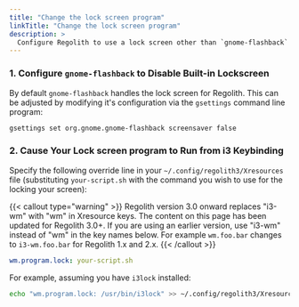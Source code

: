 ```yaml
---
title: "Change the lock screen program"
linkTitle: "Change the lock screen program"
description: >
  Configure Regolith to use a lock screen other than `gnome-flashback`
---
```


### 1. Configure `gnome-flashback` to Disable Built-in Lockscreen

By default `gnome-flashback` handles the lock screen for Regolith. This can be adjusted by modifying it's configuration via the `gsettings` command line program:

```bash
gsettings set org.gnome.gnome-flashback screensaver false
```

### 2. Cause Your Lock screen program to Run from i3 Keybinding

Specify the following override line in your `~/.config/regolith3/Xresources` file (substituting `your-script.sh` with the command you wish to use for the locking your screen):

{{< callout type="warning" >}}
Regolith version 3.0 onward replaces "i3-wm" with "wm" in Xresource keys.  The content on this page has been updated for Regolith 3.0+.  If you are using an earlier version, use "i3-wm" instead of "wm" in the key names below.  For example `wm.foo.bar` changes to `i3-wm.foo.bar` for Regolith 1.x and 2.x.
{{< /callout >}}

```yaml {filename="~/.config/regolith3/Xresources"}
wm.program.lock: your-script.sh
```

For example, assuming you have `i3lock` installed:

```bash
echo "wm.program.lock: /usr/bin/i3lock" >> ~/.config/regolith3/Xresources
```
